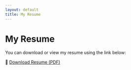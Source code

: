 ```yaml
---
layout: default
title: My Resume
---
```


# My Resume

You can download or view my resume using the link below:

📄 [Download Resume (PDF)](/assets/files/Ramya_ResumeLC.pdf)